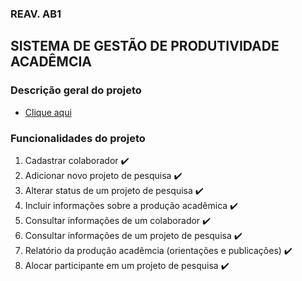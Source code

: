 ### REAV. AB1

## SISTEMA DE GESTÃO DE PRODUTIVIDADE ACADÊMCIA

### Descrição geral do projeto

- [Clique aqui](https://docs.google.com/a/ic.ufal.br/viewer?a=v&pid=sites&srcid=aWMudWZhbC5icnxjb21wMjE1fGd4OjZmN2VhM2NhYmE5MTI5Yjc)

### Funcionalidades do projeto

1. Cadastrar colaborador :heavy_check_mark:
2. Adicionar novo projeto de pesquisa :heavy_check_mark:
3. Alterar status de um projeto de pesquisa :heavy_check_mark:
4. Incluir informações sobre a produção acadêmica :heavy_check_mark:
5. Consultar informações de um colaborador :heavy_check_mark:
6. Consultar informações de um projeto de pesquisa :heavy_check_mark:
7. Relatório da produção acadêmcia (orientações e publicações) :heavy_check_mark:
8. Alocar participante em um projeto de pesquisa :heavy_check_mark:

